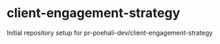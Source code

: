 # client-engagement-strategy

Initial repository setup for pr-poehali-dev/client-engagement-strategy